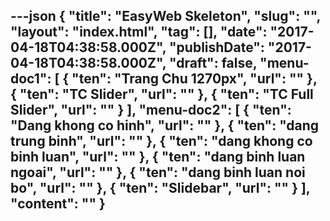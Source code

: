 ---json
{
    "title": "EasyWeb Skeleton",
    "slug": "",
    "layout": "index.html",
    "tag": [],
    "date": "2017-04-18T04:38:58.000Z",
    "publishDate": "2017-04-18T04:38:58.000Z",
    "draft": false,
    "menu-doc1": [
        {
            "ten": "Trang Chu 1270px",
            "url": ""
        },
        {
            "ten": "TC Slider",
            "url": ""
        },
        {
            "ten": "TC Full Slider",
            "url": ""
        }
    ],
    "menu-doc2": [
        {
            "ten": "Dang khong co hinh",
            "url": ""
        },
        {
            "ten": "dang trung binh",
            "url": ""
        },
        {
            "ten": "dang khong co binh luan",
            "url": ""
        },
        {
            "ten": "dang binh luan ngoai",
            "url": ""
        },
        {
            "ten": "dang binh luan noi bo",
            "url": ""
        },
        {
            "ten": "Slidebar",
            "url": ""
        }
    ],
    "__content__": ""
}
---
